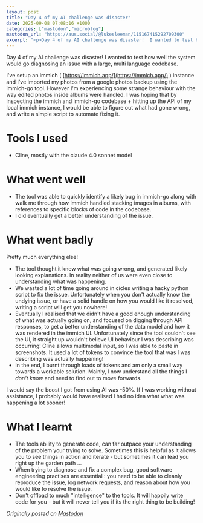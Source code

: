 ```yaml
---
layout: post
title: "Day 4 of my AI challenge was disaster"
date: 2025-09-08 07:08:16 +1000
categories: ["mastodon","microblog"]
mastodon_url: "https://aus.social/@lukesleeman/115167415292709300"
excerpt: "<p>Day 4 of my AI challenge was disaster!  I wanted to test how well the system would go diagnosing an issue with a large, multi language codebase.</p..."
---
```


Day 4 of my AI challenge was disaster! I wanted to test how well the system would go diagnosing an issue with a large, multi language codebase.

I've setup an immich ( [https://immich.app/](https://immich.app/) ) instance and I've imported my photos from a google photos backup using the immich-go tool. However I'm experiencing some strange behaviour with the way edited photos inside albums were handled. I was hoping that by inspecting the immich and immich-go codebase + hitting up the API of my local immich instance, I would be able to figure out what had gone wrong, and write a simple script to automate fixing it.

# Tools I used

- Cline, mostly with the claude 4.0 sonnet model

# What went well

- The tool was able to quickly identify a likely bug in immich-go along with walk me through how immich handled stacking images in albums, with references to specific blocks of code in the codebase.
- I did eventually get a better understanding of the issue.

# What went badly

Pretty much everything else!

- The tool thought it knew what was going wrong, and generated likely looking explanations. In reality neither of us were even close to understanding what was happening.
- We wasted a lot of time going around in cicles writing a hacky python script to fix the issue. Unfortunately when you don't actually know the undying issue, or have a solid handle on how you would like it resolved, writing a script will get you nowhere!
- Eventually I realised that we didn't have a good enough understanding of what was actually going on, and focused on digging through API responses, to get a better understanding of the data model and how it was rendered in the immich UI. Unfortunately since the tool couldn't see the UI, it straight up wouldn't believe UI behaviour I was describing was occurring! Cline allows multimodal input, so I was able to paste in screenshots. It used a lot of tokens to convince the tool that was I was describing was actually happening!
- In the end, I burnt through loads of tokens and am only a small way towards a workable solution. Mainly, I now understand all the things I _don't know_ and need to find out to move forwards.

I would say the boost I got from using AI was -50%. If I was working without assistance, I probably would have realised I had no idea what what was happening a lot sooner!

# What I learnt

- The tools ability to generate code, can far outpace your understanding of the problem your trying to solve. Sometimes this is helpful as it allows you to see things in action and iterate - but sometimes it can lead you right up the garden path ...
- When trying to diagnose and fix a complex bug, good software engineering practises are essential : you need to be able to cleanly reproduce the issue, log network requests, and reason about how you would like to resolve the issue.
- Don't offload to much "intelligence" to the tools. It will happily write code for you - but it will never tell you if its the right thing to be building!

*Originally posted on [Mastodon](https://aus.social/@lukesleeman/115167415292709300)*
